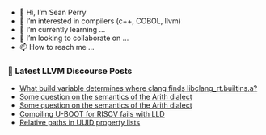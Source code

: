 - 👋 Hi, I’m Sean Perry
- 👀 I’m interested in compilers (c++, COBOL, llvm)
- 🌱 I’m currently learning ...
- 💞️ I’m looking to collaborate on ...
- 📫 How to reach me ...

<!---
s66perry/s66perry is a ✨ special ✨ repository because its `README.md` (this file) appears on your GitHub profile.
You can click the Preview link to take a look at your changes.
--->
### 📕 Latest LLVM Discourse Posts

<!-- DISCOURSE-LLVM:START -->
- [What build variable determines where clang finds libclang_rt.builtins.a?](https://discourse.llvm.org/t/what-build-variable-determines-where-clang-finds-libclang-rt-builtins-a/77046#post_1)
- [Some question on the semantics of the Arith dialect](https://discourse.llvm.org/t/some-question-on-the-semantics-of-the-arith-dialect/74861#post_11)
- [Some question on the semantics of the Arith dialect](https://discourse.llvm.org/t/some-question-on-the-semantics-of-the-arith-dialect/74861#post_10)
- [Compiling U-BOOT for RISCV fails with LLD](https://discourse.llvm.org/t/compiling-u-boot-for-riscv-fails-with-lld/77044#post_1)
- [Relative paths in UUID property lists](https://discourse.llvm.org/t/relative-paths-in-uuid-property-lists/77040#post_5)
<!-- DISCOURSE-LLVM:END -->
